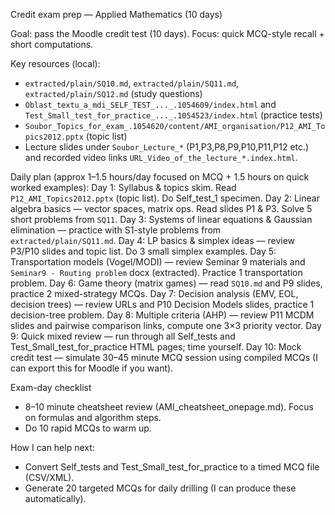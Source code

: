 Credit exam prep — Applied Mathematics (10 days)

Goal: pass the Moodle credit test (10 days). Focus: quick MCQ-style recall + short computations.

Key resources (local):
- `extracted/plain/SQ10.md`, `extracted/plain/SQ11.md`, `extracted/plain/SQ12.md` (study questions)
- `Oblast_textu_a_mdi_SELF_TEST_..._.1054609/index.html` and `Test_Small_test_for_practice_..._.1054523/index.html` (practice tests)
- `Soubor_Topics_for_exam_.1054620/content/AMI_organisation/P12_AMI_Topics2012.pptx` (topic list)
- Lecture slides under `Soubor_Lecture_*` (P1,P3,P8,P9,P10,P11,P12 etc.) and recorded video links `URL_Video_of_the_lecture_*.index.html`.

Daily plan (approx 1–1.5 hours/day focused on MCQ + 1.5 hours on quick worked examples):
Day 1: Syllabus & topics skim. Read `P12_AMI_Topics2012.pptx` (topic list). Do Self_test_1 specimen.
Day 2: Linear algebra basics — vector spaces, matrix ops. Read slides P1 & P3. Solve 5 short problems from `SQ11`.
Day 3: Systems of linear equations & Gaussian elimination — practice with S1-style problems from `extracted/plain/SQ11.md`.
Day 4: LP basics & simplex ideas — review P3/P10 slides and topic list. Do 3 small simplex examples.
Day 5: Transportation models (Vogel/MODI) — review Seminar 9 materials and `Seminar9 - Routing problem` docx (extracted). Practice 1 transportation problem.
Day 6: Game theory (matrix games) — read `SQ10.md` and P9 slides, practice 2 mixed-strategy MCQs.
Day 7: Decision analysis (EMV, EOL, decision trees) — review URLs and P10 Decision Models slides, practice 1 decision-tree problem.
Day 8: Multiple criteria (AHP) — review P11 MCDM slides and pairwise comparison links, compute one 3×3 priority vector.
Day 9: Quick mixed review — run through all Self_tests and Test_Small_test_for_practice HTML pages; time yourself.
Day 10: Mock credit test — simulate 30–45 minute MCQ session using compiled MCQs (I can export this for Moodle if you want).

Exam-day checklist
- 8–10 minute cheatsheet review (AMI_cheatsheet_onepage.md). Focus on formulas and algorithm steps.
- Do 10 rapid MCQs to warm up.

How I can help next:
- Convert Self_tests and Test_Small_test_for_practice to a timed MCQ file (CSV/XML).
- Generate 20 targeted MCQs for daily drilling (I can produce these automatically).



